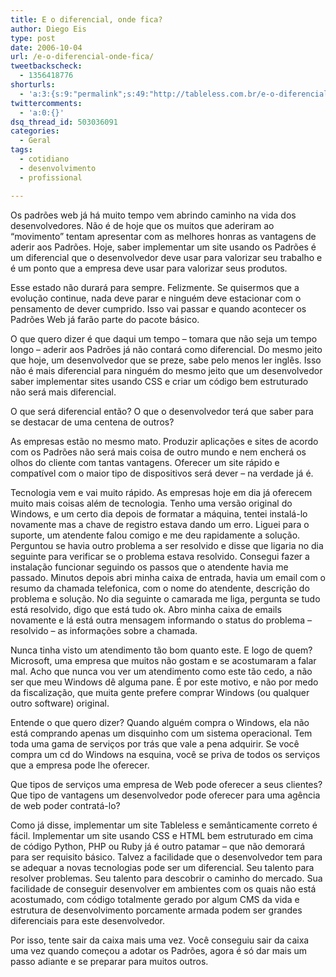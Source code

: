 ```yaml
---
title: E o diferencial, onde fica?
author: Diego Eis
type: post
date: 2006-10-04
url: /e-o-diferencial-onde-fica/
tweetbackscheck:
  - 1356418776
shorturls:
  - 'a:3:{s:9:"permalink";s:49:"http://tableless.com.br/e-o-diferencial-onde-fica";s:7:"tinyurl";s:26:"http://tinyurl.com/3e37ceo";s:4:"isgd";s:19:"http://is.gd/PaT31h";}'
twittercomments:
  - 'a:0:{}'
dsq_thread_id: 503036091
categories:
  - Geral
tags:
  - cotidiano
  - desenvolvimento
  - profissional

---
```

Os padrões web já há muito tempo vem abrindo caminho na vida dos desenvolvedores. Não é de hoje que os muitos que aderiram ao “movimento” tentam apresentar com as melhores honras as vantagens de aderir aos Padrões. Hoje, saber implementar um site usando os Padrões é um diferencial que o desenvolvedor deve usar para valorizar seu trabalho e é um ponto que a empresa deve usar para valorizar seus produtos.

Esse estado não durará para sempre. Felizmente. Se quisermos que a evolução continue, nada deve parar e ninguém deve estacionar com o pensamento de dever cumprido. Isso vai passar e quando acontecer os Padrões Web já farão parte do pacote básico.

O que quero dizer é que daqui um tempo – tomara que não seja um tempo longo – aderir aos Padrões já não contará como diferencial. Do mesmo jeito que hoje, um desenvolvedor que se preze, sabe pelo menos ler inglês. Isso não é mais diferencial para ninguém do mesmo jeito que um desenvolvedor saber implementar sites usando CSS e criar um código bem estruturado não será mais diferencial.

O que será diferencial então? O que o desenvolvedor terá que saber para se destacar de uma centena de outros?
  
As empresas estão no mesmo mato. Produzir aplicações e sites de acordo com os Padrões não será mais coisa de outro mundo e nem encherá os olhos do cliente com tantas vantagens. Oferecer um site rápido e compatível com o maior tipo de dispositivos será dever – na verdade já é.

Tecnologia vem e vai muito rápido. As empresas hoje em dia já oferecem muito mais coisas além de tecnologia. Tenho uma versão original do Windows, e um certo dia depois de formatar a máquina, tentei instalá-lo novamente mas a chave de registro estava dando um erro. Liguei para o suporte, um atendente falou comigo e me deu rapidamente a solução. Perguntou se havia outro problema a ser resolvido e disse que ligaria no dia seguinte para verificar se o problema estava resolvido. Consegui fazer a instalação funcionar seguindo os passos que o atendente havia me passado. Minutos depois abri minha caixa de entrada, havia um email com o resumo da chamada telefonica, com o nome do atendente, descrição do problema e solução. No dia seguinte o camarada me liga, pergunta se tudo está resolvido, digo que está tudo ok. Abro minha caixa de emails novamente e lá está outra mensagem informando o status do problema – resolvido – as informações sobre a chamada.
  
Nunca tinha visto um atendimento tão bom quanto este. E logo de quem? Microsoft, uma empresa que muitos não gostam e se acostumaram a falar mal. Acho que nunca vou ver um atendimento como este tão cedo, a não ser que meu Windows dê alguma pane. É por este motivo, e não por medo da fiscalização, que muita gente prefere comprar Windows (ou qualquer outro software) original.

Entende o que quero dizer? Quando alguém compra o Windows, ela não está comprando apenas um disquinho com um sistema operacional. Tem toda uma gama de serviços por trás que vale a pena adquirir. Se você compra um cd do Windows na esquina, você se priva de todos os serviços que a empresa pode lhe oferecer.

Que tipos de serviços uma empresa de Web pode oferecer a seus clientes? Que tipo de vantagens um desenvolvedor pode oferecer para uma agência de web poder contratá-lo?
  
Como já disse, implementar um site Tableless e semânticamente correto é fácil. Implementar um site usando CSS e HTML bem estruturado em cima de código Python, PHP ou Ruby já é outro patamar – que não demorará para ser requisito básico. Talvez a facilidade que o desenvolvedor tem para se adequar a novas tecnologias pode ser um diferencial. Seu talento para resolver problemas. Seu talento para descobrir o caminho do mercado. Sua facilidade de conseguir desenvolver em ambientes com os quais não está acostumado, com código totalmente gerado por algum CMS da vida e estrutura de desenvolvimento porcamente armada podem ser grandes diferenciais para este desenvolvedor.

Por isso, tente sair da caixa mais uma vez. Você conseguiu sair da caixa uma vez quando começou a adotar os Padrões, agora é só dar mais um passo adiante e se preparar para muitos outros.